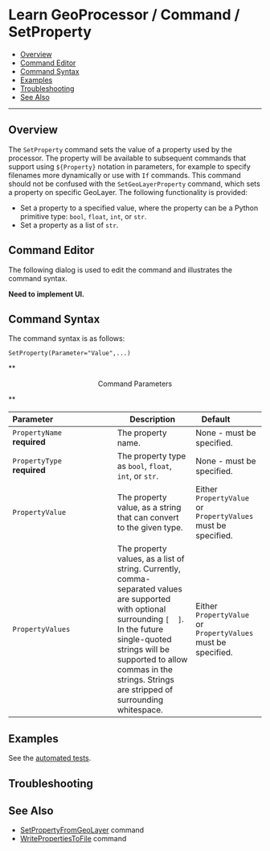 # Learn GeoProcessor / Command / SetProperty #

* [Overview](#overview)
* [Command Editor](#command-editor)
* [Command Syntax](#command-syntax)
* [Examples](#examples)
* [Troubleshooting](#troubleshooting)
* [See Also](#see-also)

-------------------------

## Overview ##

The `SetProperty` command sets the value of a property used by the processor. The
property will be available to subsequent commands that support using `${Property}` notation in
parameters, for example to specify filenames more dynamically or use with `If` commands. This
command should not be confused with the `SetGeoLayerProperty` command, which sets a
property on specific GeoLayer. The following functionality is provided:

* Set a property to a specified value, where the property can be a Python primitive type: `bool`, `float`,
`int`, or `str`.
* Set a property as a list of `str`.

## Command Editor ##

The following dialog is used to edit the command and illustrates the command syntax.

**Need to implement UI.**

## Command Syntax ##

The command syntax is as follows:

```text
SetProperty(Parameter="Value",...)
```
**<p style="text-align: center;">
Command Parameters
</p>**

| **Parameter**&nbsp;&nbsp;&nbsp;&nbsp;&nbsp;&nbsp;&nbsp;&nbsp;&nbsp;&nbsp;&nbsp;&nbsp;&nbsp;&nbsp;&nbsp;&nbsp;&nbsp;&nbsp;&nbsp;&nbsp;&nbsp;&nbsp;&nbsp;&nbsp;&nbsp;&nbsp; | **Description** | **Default**&nbsp;&nbsp;&nbsp;&nbsp;&nbsp;&nbsp;&nbsp;&nbsp;&nbsp;&nbsp; |
| --------------|-----------------|----------------- |
| `PropertyName`<br>**required** | The property name. | None - must be specified. |
| `PropertyType`<br>**required** | The property type as `bool`, `float`, `int`, or `str`. | None - must be specified. |
| `PropertyValue` | The property value, as a string that can convert to the given type. | Either `PropertyValue` or `PropertyValues` must be specified. |
| `PropertyValues` | The property values, as a list of string.  Currently, comma-separated values are supported with optional surrounding `[  ]`. In the future single-quoted strings will be supported to allow commas in the strings.  Strings are stripped of surrounding whitespace. | Either `PropertyValue` or `PropertyValues` must be specified. |


## Examples ##

See the [automated tests](https://github.com/OpenWaterFoundation/owf-app-geoprocessor-python-test/tree/master/test/commands/SetProperty).

## Troubleshooting ##

## See Also ##

* [SetPropertyFromGeoLayer](../SetPropertyFromGeoLayer/SetPropertyFromGeoLayer) command
* [WritePropertiesToFile](../WritePropertiesToFile/WritePropertiesToFile) command
